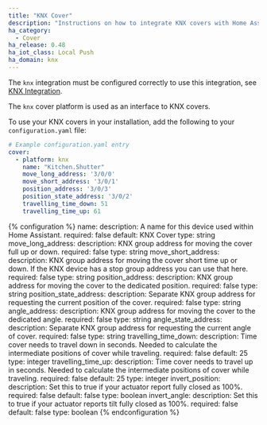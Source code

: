```yaml
---
title: "KNX Cover"
description: "Instructions on how to integrate KNX covers with Home Assistant."
ha_category:
  - Cover
ha_release: 0.48
ha_iot_class: Local Push
ha_domain: knx
---
```


<div class='note'>

The `knx` integration must be configured correctly to use this integration, see [KNX Integration](/integrations/knx).

</div>

The `knx` cover platform is used as an interface to KNX covers.

To use your KNX covers in your installation, add the following to your `configuration.yaml` file:

```yaml
# Example configuration.yaml entry
cover:
  - platform: knx
    name: "Kitchen.Shutter"
    move_long_address: '3/0/0'
    move_short_address: '3/0/1'
    position_address: '3/0/3'
    position_state_address: '3/0/2'
    travelling_time_down: 51
    travelling_time_up: 61
```

{% configuration %}
name:
  description: A name for this device used within Home Assistant.
  required: false
  default: KNX Cover
  type: string
move_long_address:
  description: KNX group address for moving the cover full up or down.
  required: false
  type: string
move_short_address:
  description: KNX group address for moving the cover short time up or down. If the KNX device has a stop group address you can use that here.
  required: false
  type: string
position_address:
  description: KNX group address for moving the cover to the dedicated position.
  required: false
  type: string
position_state_address:
  description: Separate KNX group address for requesting the current position of the cover.
  required: false
  type: string
angle_address:
  description: KNX group address for moving the cover to the dedicated angle.
  required: false
  type: string
angle_state_address:
  description: Separate KNX group address for requesting the current angle of cover.
  required: false
  type: string
travelling_time_down:
  description: Time cover needs to travel down in seconds. Needed to calculate the intermediate positions of cover while traveling.
  required: false
  default: 25
  type: integer
travelling_time_up:
  description: Time cover needs to travel up in seconds. Needed to calculate the intermediate positions of cover while traveling.
  required: false
  default: 25
  type: integer
invert_position:
  description: Set this to true if your actuator report fully closed as 100%.
  required: false
  default: false
  type: boolean
invert_angle:
  description: Set this to true if your actuator reports tilt fully closed as 100%.
  required: false
  default: false
  type: boolean
{% endconfiguration %}
